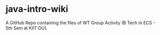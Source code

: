 # java-intro-wiki
A GitHub Repo containing the files of WT Group Activity (B Tech in ECS - 5th Sem at KIIT DU).